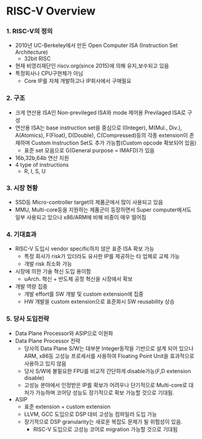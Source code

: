 # RISC-V Overview

### 1. RISC-V의 정의

- 2010년 UC-Berkeley에서 만든 Open Computer ISA (Instruction Set Architecture)
    + 32bit RISC
- 현재 비영리재단인 riscv.org(since 2015)에 의해 유지,보수되고 있음
- 특정회사나 CPU구현체가 아님
    + Core IP를 자체 개발하고나 IP회사에서 구매필요

### 2. 구조
- 크게 연산용 ISA인 Non-previleged ISA와 mode 제어용 Previlaged ISA로 구성
- 연산용 ISA는 base instruction set을 중심으로 I(Integer), M(Mul., Div.), A(Atomics), F(Float), D(Double), C(Compressed)등의 각종 extension이 존재하며 Custom Instruction Set도 추가 가능함(Custom opcode 확보되어 있음)
    + 표준 set 모음으로 G(General purpose = IMAFD)가 있음
- 16b,32b,64b 연산 지원
- 4 type of instructions
    + R, I, S, U

### 3. 시장 현황
- SSD등 Micro-controller target의 제품군에서 많이 사용되고 있음
- MMU, Multi-core등을 지원하는 제품군이 등장하면서 Super computer에서도 일부 사용되고 있으나 x86/ARM에 비해 비중이 매우 떨어짐

### 4. 기대효과
- RISC-V 도입시 vendor specific하지 않은 표준 ISA 확보 가능
    + 특정 회사가 risk가 있더라도 유사한 IP를 제공하는 타 업체로 교체 가능
    + 개발 risk 최소화 가능
- 시장에 의한 기술 혁신 도입 용이함
    + uArch. 혁신 + 반도체 공정 혁신을 시장에서 확보
- 개발 역량 집중
    + 개발 effort를 SW 개발 및 custom extension에 집중 
    + HW 개발을 custom extension으로 표준화시 SW reusability 상승

### 5. 당사 도입전략
- Data Plane Processor와 ASIP으로 이원화
- Data Plane Processor 전략
    + 당사의 Data Plane S/W는 대부분 Integer동작을 기반으로 설계 되어 있으나 ARM, x86등 고성능 프로세서를 사용하여 Floating Point Unit을 효과적으로 사용하고 있지 않음
    + 당사 S/W에 불필요한 FPU를 비교적 간단하게 disable가능(F,D extension disable)
    + 고성능 분야에서 인정받은 IP를 확보가 어려우나 단기적으로 Multi-core로 대처가 가능하며 코어당 성능도 장기적으로 확보 가능할 것으로 기대됨.
- ASIP
    + 표준 extension + custom extension 
    + LLVM, GCC 도입으로 DSP 대비 고성능 컴파일러 도입 가능
    + 장기적으로 DSP granularity는 새로운 복잡도 문제가 될 위험성이 있음.
        + RISC-V 도입으로 고성능 코어로 migration 가능할 것으로 기대됨

